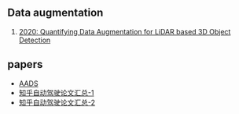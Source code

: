 ## Data augmentation
1. [2020: Quantifying Data Augmentation for LiDAR based 3D Object Detection](2020-Quantifying-Data-Augmentation.pdf)


## papers
* [AADS](https://zhuanlan.zhihu.com/p/109067312)
* [知乎自动驾驶论文汇总-1](https://zhuanlan.zhihu.com/p/420394877)
* [知乎自动驾驶论文汇总-2](https://zhuanlan.zhihu.com/p/452820986)